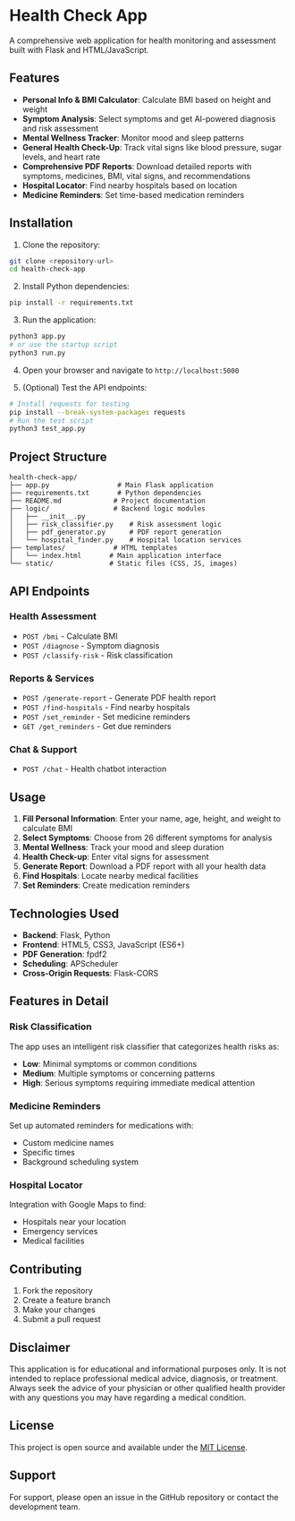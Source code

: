# Health Check App

A comprehensive web application for health monitoring and assessment built with Flask and HTML/JavaScript.

## Features

- **Personal Info & BMI Calculator**: Calculate BMI based on height and weight
- **Symptom Analysis**: Select symptoms and get AI-powered diagnosis and risk assessment
- **Mental Wellness Tracker**: Monitor mood and sleep patterns
- **General Health Check-Up**: Track vital signs like blood pressure, sugar levels, and heart rate
- **Comprehensive PDF Reports**: Download detailed reports with symptoms, medicines, BMI, vital signs, and recommendations
- **Hospital Locator**: Find nearby hospitals based on location
- **Medicine Reminders**: Set time-based medication reminders

## Installation

1. Clone the repository:
```bash
git clone <repository-url>
cd health-check-app
```

2. Install Python dependencies:
```bash
pip install -r requirements.txt
```

3. Run the application:
```bash
python3 app.py
# or use the startup script
python3 run.py
```

4. Open your browser and navigate to `http://localhost:5000`

5. (Optional) Test the API endpoints:
```bash
# Install requests for testing
pip install --break-system-packages requests
# Run the test script
python3 test_app.py
```

## Project Structure

```
health-check-app/
├── app.py                 # Main Flask application
├── requirements.txt       # Python dependencies
├── README.md             # Project documentation
├── logic/                # Backend logic modules
│   ├── __init__.py
│   ├── risk_classifier.py    # Risk assessment logic
│   ├── pdf_generator.py      # PDF report generation
│   └── hospital_finder.py    # Hospital location services
├── templates/            # HTML templates
│   └── index.html       # Main application interface
└── static/              # Static files (CSS, JS, images)
```

## API Endpoints

### Health Assessment
- `POST /bmi` - Calculate BMI
- `POST /diagnose` - Symptom diagnosis
- `POST /classify-risk` - Risk classification

### Reports & Services
- `POST /generate-report` - Generate PDF health report
- `POST /find-hospitals` - Find nearby hospitals
- `POST /set_reminder` - Set medicine reminders
- `GET /get_reminders` - Get due reminders

### Chat & Support
- `POST /chat` - Health chatbot interaction

## Usage

1. **Fill Personal Information**: Enter your name, age, height, and weight to calculate BMI
2. **Select Symptoms**: Choose from 26 different symptoms for analysis
3. **Mental Wellness**: Track your mood and sleep duration
4. **Health Check-up**: Enter vital signs for assessment
5. **Generate Report**: Download a PDF report with all your health data
6. **Find Hospitals**: Locate nearby medical facilities
7. **Set Reminders**: Create medication reminders

## Technologies Used

- **Backend**: Flask, Python
- **Frontend**: HTML5, CSS3, JavaScript (ES6+)
- **PDF Generation**: fpdf2
- **Scheduling**: APScheduler
- **Cross-Origin Requests**: Flask-CORS

## Features in Detail

### Risk Classification
The app uses an intelligent risk classifier that categorizes health risks as:
- **Low**: Minimal symptoms or common conditions
- **Medium**: Multiple symptoms or concerning patterns
- **High**: Serious symptoms requiring immediate medical attention

### Medicine Reminders
Set up automated reminders for medications with:
- Custom medicine names
- Specific times
- Background scheduling system

### Hospital Locator
Integration with Google Maps to find:
- Hospitals near your location
- Emergency services
- Medical facilities

## Contributing

1. Fork the repository
2. Create a feature branch
3. Make your changes
4. Submit a pull request

## Disclaimer

This application is for educational and informational purposes only. It is not intended to replace professional medical advice, diagnosis, or treatment. Always seek the advice of your physician or other qualified health provider with any questions you may have regarding a medical condition.

## License

This project is open source and available under the [MIT License](LICENSE).

## Support

For support, please open an issue in the GitHub repository or contact the development team.